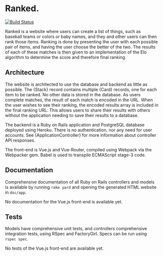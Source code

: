 Ranked.
=======

[![Build Status](https://travis-ci.org/RISCfuture/ranked.svg?branch=master)](https://travis-ci.org/RISCfuture/ranked)

Ranked is a website where users can create a list of things, such as baseball
teams or colors or baby names, and they and other users can then rank those
items. Ranking is done by presenting the user with each possible pair of items,
and having the user choose the better of the two. The results of each of these
matches is then given to an implementation of the Elo algorithm to determine the
score and therefore final ranking.

Architecture
------------

The website is architected to use the database and backend as little as
possible. The {Stack} record contains multiple {Card} records, one for each item
to be ranked. No other data is stored in the database. As users complete
matches, the result of each match is encoded in the URL. When the user wishes to
see their ranking, the encoded results array is included in the final ranking
URL. This allows users to share their results with others without the
application needing to save their results to a database.

The backend is a Ruby on Rails application and PostgreSQL database deployed
using Heroku. There is no authentication, nor any need for user accounts. See
{ApplicationController} for more information about controller API responses.

The front-end is Vue.js and Vue-Router, compiled using Webpack via the Webpacker
gem. Babel is used to transpile ECMAScript stage-3 code.

Documentation
-------------

Comprehensive documentation of all Ruby on Rails controllers and models is
available by running `rake yard` and opening the generated HTML website in
`doc/app`.

No documentation for the Vue.js front-end is available yet.

Tests
-----

Models have comprehensive unit tests, and controllers comprehensive integration
tests, using RSpec and FactoryGirl. Specs can be run using `rspec spec`.

No tests of the Vue.js front-end are available yet.
